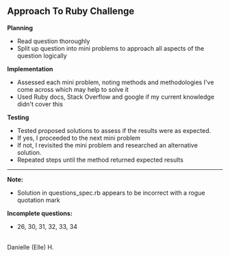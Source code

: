 ## Approach To Ruby Challenge

**Planning**
 - Read question thoroughly
 - Split up question into mini problems to approach all aspects of the question logically

**Implementation**
 - Assessed each mini problem, noting methods and methodologies I've come across which may help to solve it
 - Used Ruby docs, Stack Overflow and google if my current knowledge didn't cover this

**Testing**

 - Tested proposed solutions to assess if the results were as expected.
 - If yes, I proceeded to the next mini problem
 - If not, I revisited the mini problem and researched an alternative solution.
 - Repeated steps until the method returned expected results
----------
**Note:**
 - Solution in questions_spec.rb appears to be incorrect with a rogue quotation mark

**Incomplete questions:**
 - 26, 30, 31, 32, 33, 34
<br/>
Danielle (Elle) H.
